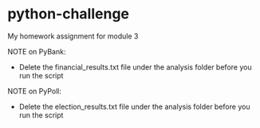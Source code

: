 # python-challenge

My homework assignment for module 3

NOTE on PyBank: 
- Delete the financial_results.txt file under the analysis folder before you run the script

NOTE on PyPoll:
- Delete the election_results.txt file under the analysis folder before you run the script